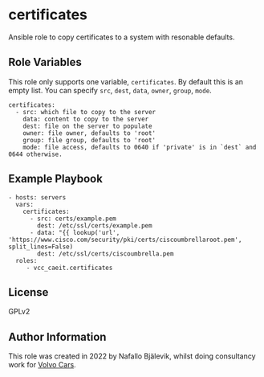 certificates
============

Ansible role to copy certificates to a system with resonable defaults.

Role Variables
--------------

This role only supports one variable, `certificates`. By default this is an empty list. You can specify `src`, `dest`, `data`, `owner`, `group`, `mode`.

    certificates:
      - src: which file to copy to the server
        data: content to copy to the server
        dest: file on the server to populate
        owner: file owner, defaults to 'root'
        group: file group, defaults to 'root'
        mode: file access, defaults to 0640 if 'private' is in `dest` and 0644 otherwise.

Example Playbook
----------------

    - hosts: servers
      vars:
        certificates:
          - src: certs/example.pem
            dest: /etc/ssl/certs/example.pem
          - data: "{{ lookup('url', 'https://www.cisco.com/security/pki/certs/ciscoumbrellaroot.pem', split_lines=False)
            dest: /etc/ssl/certs/ciscoumbrella.pem
      roles:
         - vcc_caeit.certificates

License
-------

GPLv2

Author Information
------------------

This role was created in 2022 by Nafallo Bjälevik, whilst doing consultancy work for [Volvo Cars](http://www.volvocars.com/).
